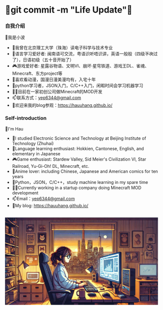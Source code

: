 # 👋git commit -m "Life Update"👾
### 自我介绍
🥰我是小波

- 🏫我曾在北京理工大学（珠海）读电子科学与技术专业
- 💬语言学习爱好者: 闽南语可交流，粤语识听唔识讲，英语一般般（四级~~下次~~过了），日语初级（五十音开始了）
- 🎮游戏爱好者: 星露谷物语、文明VI、崩坏·星穹铁道、游戏王DL、雀魂、Minecraft、东方project等
- 👾喜欢看动漫，国漫日漫美漫均有，入宅十年
- 🔰python学习者，JSON入门，C/C++入门，闲暇时间会学习机器学习
- 👩‍💻目前在一家初创公司做Minecraft的MOD开发
- 📫联系方式：yep6344@gmail.com
- 🚪欢迎来我的blog参观：https://hauuhang.github.io/

### Self-introduction
🥰I'm Hau

- 🏫I studied Electronic Science and Technology at Beijing Institute of Technology (Zhuhai)
- 💬Language learning enthusiast: Hokkien, Cantonese, English, and elementary in Japanese
- 🎮Game enthusiast: Stardew Valley, Sid Meier's Civilization VI, Star Railroad, Yu-Gi-Oh! DL, Minecraft, etc.
- 👾Anime lover: including Chinese, Japanese and American comics for ten years
- 🔰Python，JSON，C/C++，study machine learning in my spare time
- 👩‍💻Currently working in a startup company doing Minecraft MOD development
- 📫Email：yep6344@gmail.com
- 🚪My blog: https://hauuhang.github.io/


<div align="center">
	<br>
	<img src="https://github.com/HauUhang/files/blob/main/%E7%85%A7%E7%89%87/profile/profit.png?raw=true">
</div>


